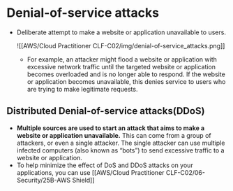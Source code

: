 # Denial-of-service attacks
- Deliberate attempt to make a website or application unavailable to users.

	![[AWS/Cloud Practitioner CLF-C02/img/denial-of-service_attacks.png]]

	- For example, an attacker might flood a website or application with excessive network traffic until the targeted website or application becomes overloaded and is no longer able to respond. If the website or application becomes unavailable, this denies service to users who are trying to make legitimate requests.


## Distributed Denial-of-service attacks(DDoS)
- **Multiple sources are used to start an attack that aims to make a website or application unavailable.** This can come from a group of attackers, or even a single attacker. The single attacker can use multiple infected computers (also known as “bots”) to send excessive traffic to a website or application.
- To help minimize the effect of DoS and DDoS attacks on your applications, you can use [[AWS/Cloud Practitioner CLF-C02/06-Security/25B-AWS Shield]]
